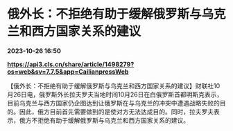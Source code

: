# 俄外长：不拒绝有助于缓解俄罗斯与乌克兰和西方国家关系的建议

**2023-10-26 16:50**

**https://api3.cls.cn/share/article/1498279?os=web&sv=7.7.5&app=CailianpressWeb**

【俄外长：不拒绝有助于缓解俄罗斯与乌克兰和西方国家关系的建议】财联社10月26日电，俄罗斯外长拉夫罗夫当地时间10月26日在白俄罗斯首都明斯克表示，目前乌克兰与西方国家仍企图达到让俄罗斯在与乌克兰的冲突中遭遇战略失败的目的。因此，俄方目前首先需要做到的是使对方无法达成目的。同时，拉夫罗夫表示，俄方不拒绝有助于缓解俄罗斯与乌克兰和西方国家关系的建议。